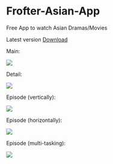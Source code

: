 # Frofter-Asian-App
 Free App to watch Asian Dramas/Movies

 Latest version [Download](https://github.com/Frofter/Frofter-Asian-App/releases)

 
Main:

![](/screenshots/Screenshot_20240918-191742.png)


Detail:

![](/screenshots/Screenshot_20240918-192027.png)


Episode (vertically):

![](/screenshots/Screenshot_20240918-192307.png)


Episode (horizontally):

![](/screenshots/Screenshot_20240918-192345.png)


Episode (multi-tasking):

![](/screenshots/Screenshot_20240918-192459.png)

